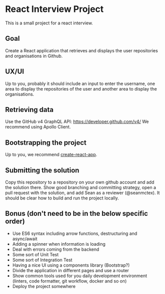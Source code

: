 # React Interview Project
This is a small project for a react interview.

## Goal
Create a React application that retrieves and displays the user repositories and organisations in Github.

## UX/UI
Up to you, probably it should include an input to enter the username, one area to display the repositories of the user and another area to display the organisations.

## Retrieving data
Use the GitHub v4 GraphQL API: https://developer.github.com/v4/
We recommend using Apollo Client.

## Bootstrapping the project
Up to you, we recommend [create-react-app](https://github.com/facebook/create-react-app).

## Submitting the solution
Copy this repository to a repository on your own github account and add the solution there. Show good branching and committing strategy, open a pull request with the solution, and add Sean as a reviewer (@seanmctex).  It should be clear how to build and run the project locally.

## Bonus (don't need to be in the below specific order)
* Use ES6 syntax including arrow functions, destructuring and async/await
* Adding a spinner when information is loading
* Deal with errors coming from the backend
* Some sort of Unit Test
* Some sort of Integration Test
* Having a nice UI using a components library (Bootstrap?)
* Divide the application in different pages and use a router
* Show common tools used for you daily development environment (linters, code formatter, git workflow, docker and so on)
* Deploy the project somewhere

